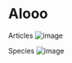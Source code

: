 # Alooo
Articles
![image](https://github.com/dunglasjdlaksdlad/Alooo/assets/136658126/9f2b1dd0-5e85-42de-b2d9-36e8d68c9fd4)

Species
![image](https://github.com/dunglasjdlaksdlad/Alooo/assets/136658126/4ec9fcae-72e0-4264-959b-1c88cd8605bc)

